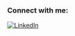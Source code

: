 ### Connect with me:
[![LinkedIn](https://img.shields.io/badge/LinkedIn-blue?style=flat&logo=linkedin)](https://www.linkedin.com/in/ashwin-s-eswar-9b4393199/)

<!--
**ashwin-seshadree/ashwin-seshadree** is a ✨ _special_ ✨ repository because its `README.md` (this file) appears on your GitHub profile.

Here are some ideas to get you started:

- 🔭 I’m currently working on ...
- 🌱 I’m currently learning ...
- 👯 I’m looking to collaborate on ...
- 🤔 I’m looking for help with ...
- 💬 Ask me about ...
- 📫 How to reach me: ...
- 😄 Pronouns: ...
- ⚡ Fun fact: ...
-->
